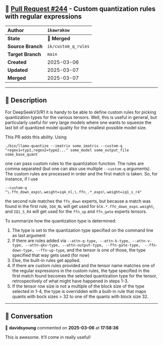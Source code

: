 ## 🔀 [Pull Request #244](https://github.com/ikawrakow/ik_llama.cpp/pull/244) - Custom quantization rules with regular expressions

| **Author** | `ikawrakow` |
| :--- | :--- |
| **State** | 🔀 **Merged** |
| **Source Branch** | `ik/custom_q_rules` |
| **Target Branch** | `main` |
| **Created** | 2025-03-06 |
| **Updated** | 2025-03-07 |
| **Merged** | 2025-03-07 |

---

## 📄 Description

For DeepSeekV3/R1 it is handy to be able to define custom rules for picking quantization types for the various tensors. Well, this is useful in general, but particularly useful for very large models where one wants to squeeze the last bit of quantized model quality for the smallest possible model size.

This PR adds this ability. Using

```
./bin/llama-quantize --imatrix some_imatrix --custom-q "regex1=typ1,regex2=type2..." some_model some_output_file some_base_quant
```
one can pass custom rules to the quantization function. The rules are comma separated (but one can also use multiple `--custom-q` arguments). The custom rules are processed in order and the first match is taken. So, for instance, if I use
```
--custom-q "\.ffn_down_exps\.weight=iq4_nl,\.ffn_.*_exps\.weight=iq1_s_r4"
```
the second rule matches the `ffn_down` experts, but because a match was found in the first rule, `IQ4_NL` will get used for `blk.*.ffn_down_exps.weight`, and `IQ1_S_R4` will get used for the `ffn_up` and `ffn_gate` experts tensors. 

To summarize how the quantization type is determined:
1. The type is set to the quantization type specified on the command line as last argument
2. If there are rules added via `--attn-q-type, --attn-k-type, --attn-v-type, --attn-qkv-type, --attn-output-type, --ffn-gate-type,  --ffn-down-type, --ffn-up-type`, and the tensor is one of those, the type specified that way gets used (for now)
3. Else, the built-in rules get applied.
4. If there are custom rules provided and the tensor name matches one of the regular expressions in the custom rules, the type specified in the first match found becomes the selected quantization type for the tensor, retrospectively of what might have happened in steps 1-3.
5. If the tensor row size is not a multiple of the block size of the type selected in 1-4, the type is overridden with a built-in rule that maps quants with bock sizes > 32 to one of the quants with block size 32.

---

## 💬 Conversation

👤 **davidsyoung** commented on **2025-03-06** at **17:58:36**

This is awesome. It’ll come in really useful!